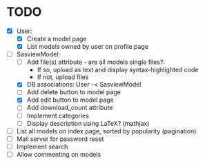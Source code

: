 # TODO    
- [x] User:
    - [x] Create a model page
    - [x] List models owned by user on profile page
- [ ] SasviewModel:
    - [ ] Add file(s) attribute - are all models single files?:
        -   If so, upload as text and display syntax-highlighted code
        -   If not, upload files
    - [x] DB associations: User -< SasviewModel
    - [ ] Add delete button to model page
    - [x] Add edit button to model page
    - [ ] Add download_count attribute
    - [ ] Implement categories
    - [ ] Display description using LaTeX? (mathjax)
- [ ] List all models on index page, sorted by popularity (pagination)
- [ ] Mail server for password reset
- [ ] Implement search
- [ ] Allow commenting on models
